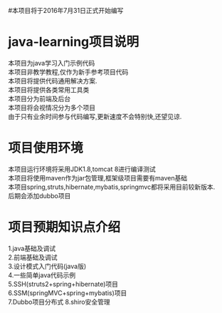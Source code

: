 #本项目将于2016年7月31日正式开始编写
# java-learning项目说明

本项目为java学习入门示例代码<br/>
本项目非教学教程,仅作为新手参考项目代码<br/>
本项目将提供代码通用解决方案.<br/>
本项目将提供各类常用工具类<br/>
本项目分为前端及后台<br/>
本项目将会视情况分为多个项目<br/>
由于只有业余时间参与代码编写,更新速度不会特别快,还望见谅.

# 项目使用环境
本项目运行环境将采用JDK1.8,tomcat 8进行编译测试<br/>
本项目将使用maven作为jar包管理,框架级项目需要有maven基础<br/>
本项目spring,struts,hibernate,mybatis,springmvc都将采用目前较新版本.<br/>
后期会添加dubbo项目

# 项目预期知识点介绍
1.java基础及调试<br/>
2.前端基础及调试<br/>
3.设计模式入门代码(java版)<br/>
4.一些简单java代码示例<br/>
5.SSH(struts2+spring+hibernate)项目<br/>
6.SSM(springMVC+spring+mybatis)项目<br/>
7.Dubbo项目分布式
8.shiro安全管理
